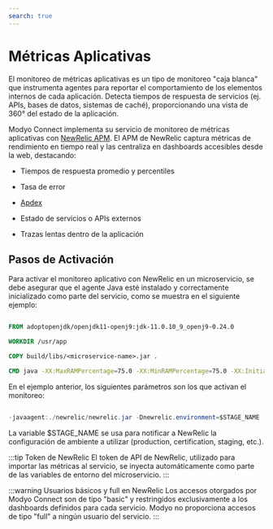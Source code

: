 ```yaml
---
search: true
---
```


# Métricas Aplicativas

El monitoreo de métricas aplicativas es un tipo de monitoreo "caja blanca" que instrumenta agentes para reportar el comportamiento de los elementos internos de cada aplicación. Detecta tiempos de respuesta de servicios (ej. APIs, bases de datos, sistemas de caché), proporcionando una vista de 360° del estado de la aplicación.

Modyo Connect implementa su servicio de monitoreo de métricas aplicativas con [NewRelic APM](https://www.newrelic.com). El APM de NewRelic captura métricas de rendimiento en tiempo real y las centraliza en dashboards accesibles desde la web, destacando:

- Tiempos de respuesta promedio y percentiles

- Tasa de error

- [Apdex](https://en.wikipedia.org/wiki/Apdex)

- Estado de servicios o APIs externos

- Trazas lentas dentro de la aplicación


## Pasos de Activación

Para activar el monitoreo aplicativo con NewRelic en un microservicio, se debe asegurar que el agente Java esté instalado y correctamente inicializado como parte del servicio, como se muestra en el siguiente ejemplo:


``` Dockerfile

FROM adoptopenjdk/openjdk11-openj9:jdk-11.0.10_9_openj9-0.24.0

WORKDIR /usr/app

COPY build/libs/<microservice-name>.jar .

CMD java -XX:MaxRAMPercentage=75.0 -XX:MinRAMPercentage=75.0 -XX:InitialRAMPercentage=75.0 -jar -Dhttps.protocols=TLSv1.2 -javaagent:./newrelic/newrelic.jar -Dnewrelic.environment=$STAGE_NAME <microservice-name>.jar

```

En el ejemplo anterior, los siguientes parámetros son los que activan el monitoreo:


``` Java

-javaagent:./newrelic/newrelic.jar -Dnewrelic.environment=$STAGE_NAME 

```


La variable $STAGE_NAME se usa para notificar a NewRelic la configuración de ambiente a utilizar (production, certification, staging, etc.).



:::tip Token de NewRelic
El token de API de NewRelic, utilizado para importar las métricas al servicio, se inyecta automáticamente como parte de las variables de entorno del microservicio.
:::


:::warning Usuarios básicos y full en NewRelic
Los accesos otorgados por Modyo Connect son de tipo "basic" y restringidos exclusivamente a los dashboards definidos para cada servicio. Modyo no proporciona accesos de tipo "full" a ningún usuario del servicio.
:::